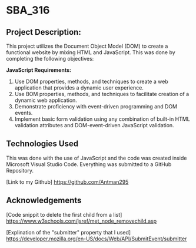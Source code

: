 # SBA_316
## Project Description:
This project utilizes the Document Object Model (DOM) to create a functional website by mixing HTML and JavaScript. This was done by completing the following objectives:

**JavaScript Requirements:**
1. Use DOM properties, methods, and techniques to create a web application that provides a dynamic user experience.
2. Use BOM properties, methods, and techniques to facilitate creation of a dynamic web application.
3. Demonstrate proficiency with event-driven programming and DOM events.
4. Implement basic form validation using any combination of built-in HTML validation attributes and DOM-event-driven JavaScript validation.

## Technologies Used

This was done with the use of JavaScript and the code was created inside Microsoft Visual Studio Code. Everything was submitted to a GitHub Repository.

[Link to my Github] https://github.com/Antman295

## Acknowledgements
[Code snippit to delete the first child from a list] https://www.w3schools.com/jsref/met_node_removechild.asp

[Explination of the "submitter" property that I used] https://developer.mozilla.org/en-US/docs/Web/API/SubmitEvent/submitter